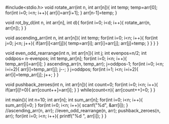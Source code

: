 #include<stdio.h>
void rotate_arr(int n, int arr[n]){
  int temp;
  temp=arr[0];
  for(int i=0; i<n; i++){
    arr[i]=arr[i+1];
  }
  arr[n-1]=temp;
}

void rot_by_d(int n, int arr[n], int d){
  for(int i=0; i<d; i++){
    rotate_arr(n, arr[n]);
  }
}

void ascending_arr(int n, int arr[n]){
  int temp;
  for(int i=0; i<n; i++){
    for(int j=0; j<n; j++){
      if(arr[i]<arr[j]){
        temp=arr[i];
        arr[i]=arr[j];
        arr[j]=temp;
      }
    }
  }
}

void even_odd_rearrange(int n, int arr[n]){
  int j;
  int evenpos=n/2;
  int oddpos= n-evenpos;
  int temp_arr[n];
  for(int i=0; i<n; i++){
    temp_arr[i]=arr[i];
  }
  ascending_arr(n, temp_arr);
  j=oddpos-1;
  for(int i=0; i<n; i=i+2){
    arr[i]=temp_arr[j];
    j--;
  }
  j=oddpos;
  for(int i=1; i<n; i=i+2){
    arr[i]=temp_arr[j];
    j++;
  }
}

void pushback_zeroes(int n, int arr[n]){
  int count=0;
  for(int i=0; i<n; i++){
    if(arr[i]!=0){
      arr[count++]=arr[i];
    }
  }
  while(count<n){
    arr[count++]=0;
  }
}

int main(){
  int n=10;
  int arr[n];
  int sum_arr[n];
  for(int i=0; i<n; i++){
    sum_arr[i]=0;
  }
  for(int i=0; i<n; i++){
    scanf("%d", &arr[i]);
  }
  //ascending_arr(n, arr);
  //even_odd_rearrange(n, arr);
  pushback_zeroes(n, arr);
  for(int i=0; i<n; i++){
    printf("%d ", arr[i]);
  }
}
